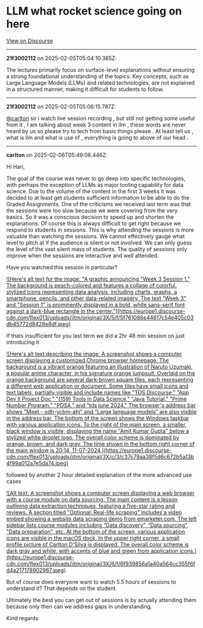 # LLM what rocket science going on here

[View on Discourse](https://discourse.onlinedegree.iitm.ac.in/t/llm-what-rocket-science-going-on-here/166303)

---
**21f3002112** on 2025-02-05T05:04:10.385Z:

The lectures primarily focus on surface-level explanations without ensuring a
strong foundational understanding of the topics. Key concepts, such as Large
Language Models (LLMs) and related technologies, are not explained in a
structured manner, making it difficult for students to follow.



---
**21f3002112** on 2025-02-05T05:06:15.787Z:

[@carlton](/u/carlton) sir i watch live session recording , but still not
getting some useful from it , I am talking about week 3 content in llm , these
words are never heard by us so please try to tech from basic things please .
At least tell us , what is llm and what is use of , everything is going to
above of our head .



---
**carlton** on 2025-02-06T05:49:08.446Z:

Hi Hari,

The goal of the course was never to go deep into specific technologies, with
perhaps the exception of LLMs as major tooling capability for data science.
Due to the volume of the content in the first 3 weeks it was decided to at
least get students sufficient information to be able to do the Graded
Assignments. One of the criticisms we received last term was that the sessions
were too slow because we were covering from the very basics. So it was a
conscious decision to speed up and shorten the explanations. Of course this is
always difficult to get right because we respond to students in sessions. This
is why attending the sessions is more valuable than watching the sessions. We
cannot effectively gauge what level to pitch at if the audience is silent or
not involved. We can only guess the level of the vast silent mass of students.
The quality of sessions only improve when the sessions are interactive and
well attended.

Have you watched this session in particular?

[ ![Here's alt text for the image: "A graphic announcing "Week 3 Session 1."
The background is peach-colored and features a collage of colorful, stylized
icons representing data analysis, including charts, graphs, a smartphone,
pencils, and other data-related imagery. The text "Week 3" and "Session 1" is
prominently displayed in a bold, white sans-serif font against a dark-blue
rectangle in the center."](https://europe1.discourse-
cdn.com/flex013/uploads/iitm/original/3X/5/f/5f761086e44617c54e405c03db45772d8428e8df.jpeg)
](https://www.youtube.com/watch?v=lmSMQ5LWa30&t=3133)

If thats insufficient for you last term we did a 2hr 48 min session on just
introducing it

[ ![Here's alt text describing the image: A screenshot shows a computer screen
displaying a customized Chrome browser homepage. The background is a vibrant
orange featuring an illustration of Naruto Uzumaki, a popular anime character,
in his signature orange jumpsuit. Overlaid on the orange background are
several dark-brown square tiles, each representing a different web application
or document. Some tiles have small icons and text labels, partially visible
and include names like "TDS Discourse," "App Dev II Project Doc," "(159) Tools
in Data Science," "Java Tutorial," "Prime Number Program," "PDSA," and "tds
june 2024." The browser's address bar shows "Meet - odh-ycbm-ahj" and "Large
language models" are also visible in the address bar. The bottom of the screen
shows the Windows taskbar with various application icons. To the right of the
main screen, a smaller, black window is visible, displaying the name "Amit
Kumar Gupta" below a stylized white droplet logo. The overall color scheme is
dominated by orange, brown, and dark gray. The time shown in the bottom right
corner of the main window is 20:14, 11-07-2024.](https://europe1.discourse-
cdn.com/flex013/uploads/iitm/original/3X/c/3/c37c79aa38f5d6c672b5a13b4f99a012a7e5da74.jpeg)
](https://www.youtube.com/watch?v=3OdReZsvi2w)

followed by another 2 hour detailed explanation of the more advanced use cases

[ ![Alt text: A screenshot shows a computer screen displaying a web browser
with a course module on data sourcing. The main content is a lesson outlining
data extraction techniques, featuring a five-star rating and reviews. A
section titled "Optional: Real-life scraping" includes a video embed showing a
website data scraping demo from emarketer.com. The left sidebar lists course
modules including “Data discovery”, “Data sourcing”, "Data preparation", etc.
At the bottom of the screen, various application icons are visible in the
macOS dock. In the upper right corner, a small profile picture of Carlton
D'Silva is displayed. The overall color scheme is dark gray and white, with
accents of blue and green from application icons.](https://europe1.discourse-
cdn.com/flex013/uploads/iitm/original/3X/6/f/6f939856a1a40a564cc355f6fd4a217178902967.jpeg)
](https://www.youtube.com/watch?v=ELZf0n_0u9w)

But of course does everyone want to watch 5.5 hours of sessions to understand
it? That depends on the student.

Ultimately the best you can get out of sessions is by actually attending them
because only then can we address gaps in understanding.

Kind regards



